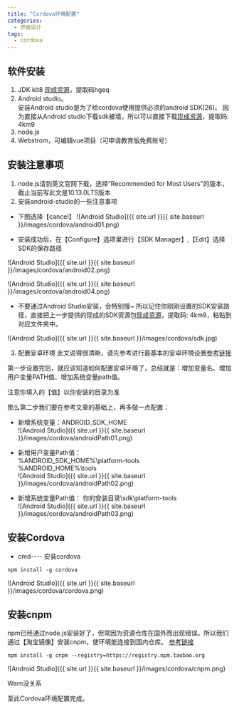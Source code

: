 ```yaml
---
title: "Cordova环境配置"
categories:
  - 界面设计
tags:
  - cordova
---
```


## 软件安装  
1. JDK kit8 [现成资源](https://pan.baidu.com/s/1BSsaVC5uh6-IvreP_s84VQ)，提取码hgeq
2. Android studio。  
安装Android studio是为了给cordova使用提供必须的android SDK(26)。 因为直接从Android studio下载sdk被墙，所以可以直接下载[现成资源](https://pan.baidu.com/s/1pAWxwBGPMa2RGCZZG-mN9g)，提取码: 4km9
3. node.js
4. Webstrom，可编辑vue项目（可申请教育版免费账号）

## 安装注意事项  
1. node.js请到英文官网下载，选择“Recommended for Most Users"的版本，截止当前写此文是10.13.0LTS版本  
2. 安装android-studio的一些注意事项
* 下图选择【cancel】
![Android Studio]({{ site.url }}{{ site.baseurl }}/images/cordova/android01.png)  
 
 
* 安装成功后，在【Configure】选项里进行【SDK Manager】,【Edit】选择SDK的保存路径  

![Android Studio]({{ site.url }}{{ site.baseurl }}/images/cordova/android02.png)  
 
![Android Studio]({{ site.url }}{{ site.baseurl }}/images/cordova/android04.png)  

* 不要通过Android Studio安装，会特别慢~  所以记住你刚刚设置的SDK安装路径，直接把上一步提供的现成的SDK资源包[现成资源](https://pan.baidu.com/s/1pAWxwBGPMa2RGCZZG-mN9g)，提取码: 4km9，粘贴到对应文件夹中。  
   
![Android Studio]({{ site.url }}{{ site.baseurl }}/images/cordova/sdk.jpg)

3. 配置安卓环境
此文说得很清晰，请先参考进行最基本的安卓环境设置[参考链接](https://www.cnblogs.com/harlem/p/6794616.html)  

第一步设置完后，就应该知道如何配置安卓环境了，总结就是：增加变量名、增加用户变量PATH值、增加系统变量path值。

注意你填入的【值】以你安装的目录为准  
  
那么第二步我们要在参考文章的基础上，再多做一点配置：  
* 新增系统变量：ANDROID_SDK_HOME  
![Android Studio]({{ site.url }}{{ site.baseurl }}/images/cordova/androidPath01.png)
  
* 新增用户变量Path值：  
%ANDROID_SDK_HOME%\platform-tools  
%ANDROID_HOME%\tools  
![Android Studio]({{ site.url }}{{ site.baseurl }}/images/cordova/androidPath02.png) 

* 新增系统变量Path值：
你的安装目录\sdk\platform-tools  
![Android Studio]({{ site.url }}{{ site.baseurl }}/images/cordova/androidPath03.png)  

## 安装Cordova  
* cmd---- 安装cordova
```
npm install -g cordova
```
![Android Studio]({{ site.url }}{{ site.baseurl }}/images/cordova/cordova.png)  

## 安装cnpm  
npm已经通过node.js安装好了，但常因为资源仓库在国外而出现错误。所以我们通过【淘宝镜像】安装cnpm，使环境能连接到国内仓库。
[参考链接](https://blog.csdn.net/jian89jian/article/details/79674584)

```
npm install -g cnpm --registry=https://registry.npm.taobao.org
```

![Android Studio]({{ site.url }}{{ site.baseurl }}/images/cordova/cnpm.png) 

Warn没关系


至此Cordova环境配置完成。


 







 
